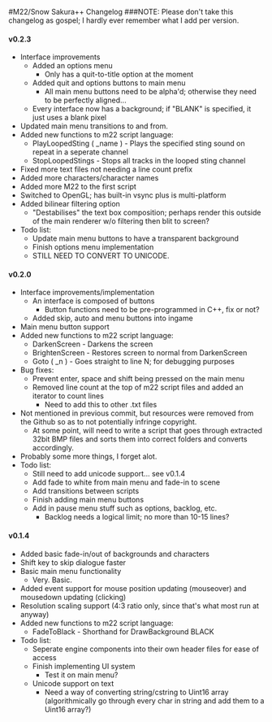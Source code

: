 #M22/Snow Sakura++ Changelog
###NOTE: Please don't take this changelog as gospel; I hardly ever remember what I add per version.

#### v0.2.3

- Interface improvements
	* Added an options menu
		+ Only has a quit-to-title option at the moment
	* Added quit and options buttons to main menu
		+ All main menu buttons need to be alpha'd; otherwise they need to be perfectly aligned...
	* Every interface now has a background; if "BLANK" is specified, it just uses a blank pixel
- Updated main menu transitions to and from.
- Added new functions to m22 script language:
	* PlayLoopedSting ( _name ) - Plays the specified sting sound on repeat in a seperate channel
	* StopLoopedStings - Stops all tracks in the looped sting channel
- Fixed more text files not needing a line count prefix
- Added more characters/character names
- Added more M22 to the first script
- Switched to OpenGL; has built-in vsync plus is multi-platform
- Added bilinear filtering option
	* "Destabilises" the text box composition; perhaps render this outside of the main renderer w/o filtering then blit to screen?
- Todo list:
	* Update main menu buttons to have a transparent background
	* Finish options menu implementation
	* STILL NEED TO CONVERT TO UNICODE.

#### v0.2.0

- Interface improvements/implementation
	* An interface is composed of buttons
		+ Button functions need to be pre-programmed in C++, fix or not?
	* Added skip, auto and menu buttons into ingame
- Main menu button support
- Added new functions to m22 script language:
	* DarkenScreen - Darkens the screen
	* BrightenScreen - Restores screen to normal from DarkenScreen
	* Goto ( _n ) - Goes straight to line N; for debugging purposes
- Bug fixes:
	* Prevent enter, space and shift being pressed on the main menu
	* Removed line count at the top of m22 script files and added an iterator to count lines
		+ Need to add this to other .txt files
- Not mentioned in previous commit, but resources were removed from the Github so as to not potentially infringe copyright.
	* At some point, will need to write a script that goes through extracted 32bit BMP files and sorts them into correct folders and converts accordingly.
- Probably some more things, I forget alot.
- Todo list:
	* Still need to add unicode support... see v0.1.4
	* Add fade to white from main menu and fade-in to scene
	* Add transitions between scripts
	* Finish adding main menu buttons
	* Add in pause menu stuff such as options, backlog, etc.
		+ Backlog needs a logical limit; no more than 10-15 lines?


#### v0.1.4

- Added basic fade-in/out of backgrounds and characters
- Shift key to skip dialogue faster
- Basic main menu functionality
	* Very. Basic.
- Added event support for mouse position updating (mouseover) and mousedown updating (clicking)
- Resolution scaling support (4:3 ratio only, since that's what most run at anyway)
- Added new functions to m22 script language:
	* FadeToBlack - Shorthand for DrawBackground BLACK
- Todo list:
	* Seperate engine components into their own header files for ease of access
	* Finish implementing UI system
		+ Test it on main menu?
	* Unicode support on text
		+ Need a way of converting string/cstring to Uint16 array (algorithmically go through every char in string and add them to a Uint16 array?)